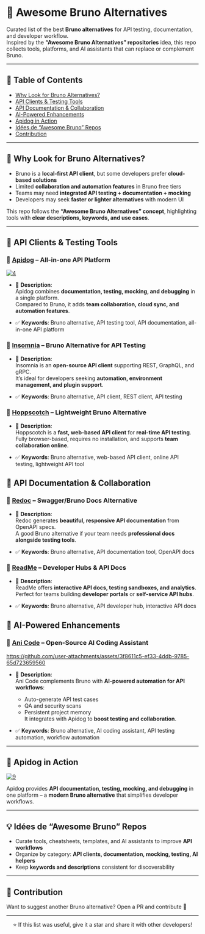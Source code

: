 # 🌟 Awesome Bruno Alternatives

Curated list of the best **Bruno alternatives** for API testing, documentation, and developer workflow.  
Inspired by the **“Awesome Bruno Alternatives” repositories** idea, this repo collects tools, platforms, and AI assistants that can replace or complement Bruno.

---

## 📌 Table of Contents

- [Why Look for Bruno Alternatives?](#why-look-for-bruno-alternatives)  
- [API Clients & Testing Tools](#api-clients--testing-tools)  
- [API Documentation & Collaboration](#api-documentation--collaboration)  
- [AI-Powered Enhancements](#ai-powered-enhancements)  
- [Apidog in Action](#apidog-in-action)  
- [Idées de “Awesome Bruno” Repos](#idées-de-awesome-bruno-repos)  
- [Contribution](#contribution)

---

## 🎯 Why Look for Bruno Alternatives?

- Bruno is a **local-first API client**, but some developers prefer **cloud-based solutions**  
- Limited **collaboration and automation features** in Bruno free tiers  
- Teams may need **integrated API testing + documentation + mocking**  
- Developers may seek **faster or lighter alternatives** with modern UI

This repo follows the **“Awesome Bruno Alternatives” concept**, highlighting tools with **clear descriptions, keywords, and use cases**.

---

## 🚀 API Clients & Testing Tools

### 🔹 [Apidog](https://apidog.com/?utm_source=github&utm_medium=awesome-bruno-alternatives) – All-in-one API Platform


[![4](https://github.com/user-attachments/assets/1a86342e-6b4d-4c54-815e-b3267f72e87e)](https://apidog.com/images/home-banner.png)

- 📝 **Description**:  
Apidog combines **documentation, testing, mocking, and debugging** in a single platform.  
Compared to Bruno, it adds **team collaboration, cloud sync, and automation features**.

- ✅ **Keywords**: Bruno alternative, API testing tool, API documentation, all-in-one API platform  



### 🔹 [Insomnia](https://insomnia.rest/) – Bruno Alternative for API Testing


- 📝 **Description**:  
Insomnia is an **open-source API client** supporting REST, GraphQL, and gRPC.  
It’s ideal for developers seeking **automation, environment management, and plugin support**.

- ✅ **Keywords**: Bruno alternative, API client, REST client, API testing  



### 🔹 [Hoppscotch](https://hoppscotch.io/) – Lightweight Bruno Alternative


- 📝 **Description**:  
Hoppscotch is a **fast, web-based API client** for **real-time API testing**.  
Fully browser-based, requires no installation, and supports **team collaboration online**.

- ✅ **Keywords**: Bruno alternative, web-based API client, online API testing, lightweight API tool  



## 📄 API Documentation & Collaboration

### 🔹 [Redoc](https://redocly.com/) – Swagger/Bruno Docs Alternative


- 📝 **Description**:  
Redoc generates **beautiful, responsive API documentation** from OpenAPI specs.  
A good Bruno alternative if your team needs **professional docs alongside testing tools**.

- ✅ **Keywords**: Bruno alternative, API documentation tool, OpenAPI docs  



### 🔹 [ReadMe](https://readme.com/) – Developer Hubs & API Docs


- 📝 **Description**:  
ReadMe offers **interactive API docs, testing sandboxes, and analytics**.  
Perfect for teams building **developer portals** or **self-service API hubs**.

- ✅ **Keywords**: Bruno alternative, API developer hub, interactive API docs  



## 🤖 AI-Powered Enhancements

### 🔹 [Ani Code](https://github.com/hervekom37/Ani-Code-CLI.git) – Open-Source AI Coding Assistant

https://github.com/user-attachments/assets/3f8611c5-ef33-4ddb-9785-65d723659560

- 📝 **Description**:  
Ani Code complements Bruno with **AI-powered automation for API workflows**:  
  - Auto-generate API test cases  
  - QA and security scans  
  - Persistent project memory  
It integrates with Apidog to **boost testing and collaboration**.

- ✅ **Keywords**: Bruno alternative, AI coding assistant, API testing automation, workflow automation  

---

## 📸 Apidog in Action

[![9](https://github.com/user-attachments/assets/c36e81e5-3161-473f-a4f7-44516aa698ee)](https://apidog.com/?utm_source=github&utm_medium=awesome-bruno-alternatives)  

Apidog provides **API documentation, testing, mocking, and debugging** in one platform – a **modern Bruno alternative** that simplifies developer workflows.

---

## 💡 Idées de “Awesome Bruno” Repos

- Curate tools, cheatsheets, templates, and AI assistants to improve **API workflows**  
- Organize by category: **API clients, documentation, mocking, testing, AI helpers**  
- Keep **keywords and descriptions** consistent for discoverability  

---

## 🤝 Contribution

Want to suggest another Bruno alternative? Open a PR and contribute 🚀  

---

<div align="center">

⭐ If this list was useful, give it a star and share it with other developers!  

</div>
